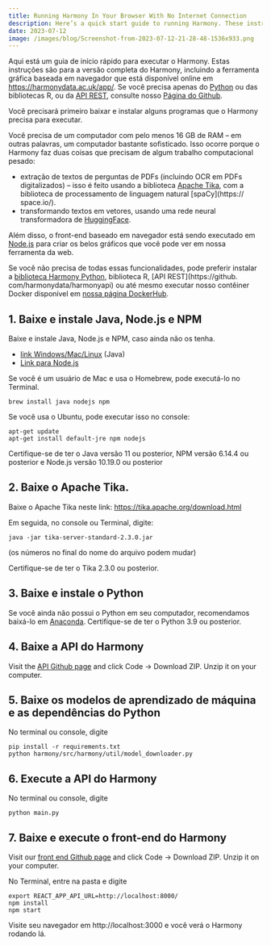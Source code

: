 ```yaml
---
title: Running Harmony In Your Browser With No Internet Connection
description: Here’s a quick start guide to running Harmony. These instructions are for the complete version of Harmony including the graphical browser-based tool which is available onlin...
date: 2023-07-12
image: /images/blog/Screenshot-from-2023-07-12-21-28-48-1536x933.png
---
```


Aqui está um guia de início rápido para executar o Harmony. Estas instruções são para a versão completa do Harmony, incluindo a ferramenta gráfica baseada em navegador que está disponível online em https://harmonydata.ac.uk/app/. Se você precisa apenas do [Python](https://github.com/harmonydata/harmonyapi) ou das bibliotecas R, ou da [API REST](https://github.com/harmonydata/harmonyapi), consulte nosso [ Página do Github](https://github.com/harmonydata).

Você precisará primeiro baixar e instalar alguns programas que o Harmony precisa para executar.

Você precisa de um computador com pelo menos 16 GB de RAM – em outras palavras, um computador bastante sofisticado. Isso ocorre porque o Harmony faz duas coisas que precisam de algum trabalho computacional pesado:

- extração de textos de perguntas de PDFs (incluindo OCR em PDFs digitalizados) – isso é feito usando a biblioteca [Apache Tika](https://tika.apache.org/), com a biblioteca de processamento de linguagem natural [spaCy](https:// space.io/).
- transformando textos em vetores, usando uma rede neural transformadora de [HuggingFace](https://huggingface.co/).

Além disso, o front-end baseado em navegador está sendo executado em [Node.js](https://nodejs.org/en) para criar os belos gráficos que você pode ver em nossa ferramenta da web.

Se você não precisa de todas essas funcionalidades, pode preferir instalar a [biblioteca Harmony Python](https://github.com/harmonydata/harmonyapi), biblioteca R, [API REST](https://github. com/harmonydata/harmonyapi) ou até mesmo executar nosso contêiner Docker disponível em [nossa página DockerHub](https://hub.docker.com/r/harmonydata).

## 1. Baixe e instale Java, Node.js e NPM

Baixe e instale Java, Node.js e NPM, caso ainda não os tenha.

- [link Windows/Mac/Linux](https://www.java.com/en/download/) (Java)
- [Link para Node.js](https://nodejs.org/en/download)

Se você é um usuário de Mac e usa o Homebrew, pode executá-lo no Terminal.

```
brew install java nodejs npm
```

Se você usa o Ubuntu, pode executar isso no console:

```
apt-get update
apt-get install default-jre npm nodejs
```

Certifique-se de ter o Java versão 11 ou posterior, NPM versão 6.14.4 ou posterior e Node.js versão 10.19.0 ou posterior

## 2. Baixe o Apache Tika.

Baixe o Apache Tika neste link: https://tika.apache.org/download.html

Em seguida, no console ou Terminal, digite:

```
java -jar tika-server-standard-2.3.0.jar
```

(os números no final do nome do arquivo podem mudar)

Certifique-se de ter o Tika 2.3.0 ou posterior.

## 3. Baixe e instale o Python

Se você ainda não possui o Python em seu computador, recomendamos baixá-lo em [Anaconda](https://www.anaconda.com/download). Certifique-se de ter o Python 3.9 ou posterior.

## 4. Baixe a API do Harmony

Visit the [API Github page](https://github.com/harmonydata/harmonyapi) and click Code -> Download ZIP. Unzip it on your computer.

## 5. Baixe os modelos de aprendizado de máquina e as dependências do Python

No terminal ou console, digite

```
pip install -r requirements.txt
python harmony/src/harmony/util/model_downloader.py 
```

## 6. Execute a API do Harmony

No terminal ou console, digite

```
python main.py
```

## 7. Baixe e execute o front-end do Harmony

Visit our [front end Github page](https://github.com/harmonydata/harmonydata.github.io) and click Code -> Download ZIP. Unzip it on your computer.

No Terminal, entre na pasta e digite

```
export REACT_APP_API_URL=http://localhost:8000/
npm install
npm start
```

Visite seu navegador em http://localhost:3000 e você verá o Harmony rodando lá.
